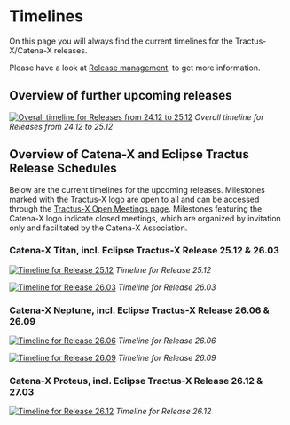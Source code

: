 # Timelines

On this page you will always find the current timelines for the Tractus-X/Catena-X releases.

Please have a look at [Release management](/release-management), to get more information.

## Overview of further upcoming releases

[![Overall timeline for Releases from 24.12 to 25.12](@site/static/img/cx-timeline-overview.png)](@site/static/img/cx-timeline-overview.png)
*Overall timeline for Releases from 24.12 to 25.12*

## Overview of Catena-X and Eclipse Tractus Release Schedules

Below are the current timelines for the upcoming releases.
Milestones marked with the Tractus-X logo are open to all and can be accessed through the [Tractus-X Open Meetings page](https://eclipse-tractusx.github.io/community/open-meetings).
Milestones featuring the Catena-X logo indicate closed meetings, which are organized by invitation only and facilitated by the Catena-X Association.

### Catena-X Titan, incl. Eclipse Tractus-X Release 25.12 & 26.03

[![Timeline for Release 25.12](@site/static/img/cx-timeline-25.12.png)](@site/static/img/cx-timeline-25.12.png)
*Timeline for Release 25.12*

[![Timeline for Release 26.03](@site/static/img/cx-timeline-26.03.png)](@site/static/img/cx-timeline-26.03.png)
*Timeline for Release 26.03*

### Catena-X Neptune, incl. Eclipse Tractus-X Release 26.06 & 26.09

[![Timeline for Release 26.06](@site/static/img/cx-timeline-26.06.png)](@site/static/img/cx-timeline-26.06.png)
*Timeline for Release 26.06*

[![Timeline for Release 26.09](@site/static/img/cx-timeline-26.09.png)](@site/static/img/cx-timeline-26.09.png)
*Timeline for Release 26.09*

### Catena-X Proteus, incl. Eclipse Tractus-X Release 26.12 & 27.03

[![Timeline for Release 26.12](@site/static/img/cx-timeline-26.12.png)](@site/static/img/cx-timeline-26.12.png)
*Timeline for Release 26.12*
